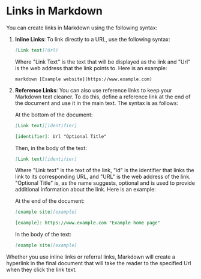 # Links in Markdown

You can create links in Markdown using the following syntax:

1. **Inline Links**: To link directly to a URL, use the following syntax:

    ```markdown
    [Link text](Url)
    ```

    Where "Link Text" is the text that will be displayed as the link and "Url" is the web address that the link points to. Here is an example:

    ``markdown
    [Example website](https://www.example.com)
    ``

2. **Reference Links**: You can also use reference links to keep your Markdown text cleaner. To do this, define a reference link at the end of the document and use it in the main text. The syntax is as follows:

    At the bottom of the document:

    ```markdown
    [Link text][identifier]

    [identifier]: Url "Optional Title"
    ```

    Then, in the body of the text:

    ```markdown
    [Link text][identifier]
    ```

    Where "Link text" is the text of the link, "id" is the identifier that links the link to its corresponding URL, and "URL" is the web address of the link. "Optional Title" is, as the name suggests, optional and is used to provide additional information about the link. Here is an example:

    At the end of the document:

    ```markdown
    [example site][example]

    [example]: https://www.example.com "Example home page"
    ```

    In the body of the text:

    ```markdown
    [example site][example]
    ```

Whether you use inline links or referral links, Markdown will create a hyperlink in the final document that will take the reader to the specified Url when they click the link text.

